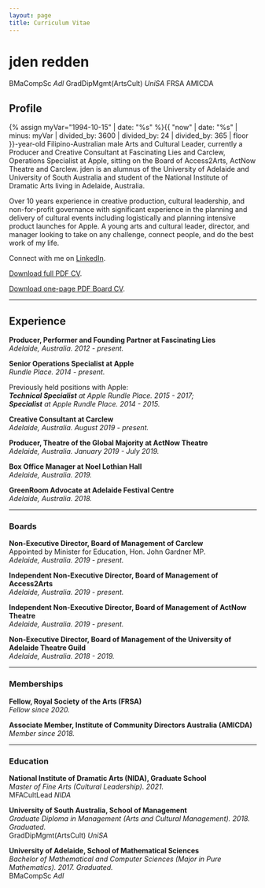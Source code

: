 ```yaml
---
layout: page
title: Curriculum Vitae
---
```


# jden redden 
BMaCompSc *Adl* GradDipMgmt(ArtsCult) *UniSA* FRSA AMICDA


## Profile

{% assign myVar="1994-10-15" | date: "%s" %}{{ "now" | date: "%s" | minus: myVar | divided_by: 3600 | divided_by: 24 | divided_by: 365 | floor }}-year-old Filipino-Australian male Arts and Cultural Leader, currently a Producer and Creative Consultant at Fascinating Lies and Carclew, Operations Specialist at Apple, sitting on the Board of Access2Arts, ActNow Theatre and Carclew. jden is an alumnus of the University of Adelaide and University of South Australia and student of the National Institute of Dramatic Arts living in Adelaide, Australia. 

Over 10 years experience in creative production, cultural leadership, and non-for-profit governance with significant experience in the planning and delivery of cultural events including logistically and planning intensive product launches for Apple. A young arts and cultural leader, director, and manager looking to take on any challenge, connect people, and do the best work of my life.

Connect with me on [LinkedIn](https://www.linkedin.com/in/jdenredden).

[Download full PDF CV](/content/documents/jden-redden-CV.pdf). 

[Download one-page PDF Board CV](/content/documents/jden-redden-board-CV.pdf).

---

## Experience
 
**Producer, Performer and Founding Partner at Fascinating Lies**  
*Adelaide, Australia. 2012 - present.*

**Senior Operations Specialist at Apple**  
*Rundle Place. 2014 - present.*

Previously held positions with Apple:  
***Technical Specialist** at Apple Rundle Place. 2015 - 2017;*  
***Specialist** at Apple Rundle Place. 2014 - 2015.*

**Creative Consultant at Carclew**  
*Adelaide, Australia. August 2019 - present.*

**Producer, Theatre of the Global Majority at ActNow Theatre**  
*Adelaide, Australia. January 2019 - July 2019.*

**Box Office Manager at Noel Lothian Hall**  
*Adelaide, Australia. 2019.*

**GreenRoom Advocate at Adelaide Festival Centre**  
*Adelaide, Australia. 2018.*

---

### Boards	

**Non-Executive Director, Board of Management of Carclew**  
Appointed by Minister for Education, Hon. John Gardner MP.  
*Adelaide, Australia. 2019 - present.*

**Independent Non-Executive Director, Board of Management of Access2Arts**  
*Adelaide, Australia. 2019 - present.*

**Independent Non-Executive Director, Board of Management of ActNow Theatre**  
*Adelaide, Australia. 2019 - present.*

**Non-Executive Director, Board of Management of the University of Adelaide Theatre Guild**  
*Adelaide, Australia. 2018 - 2019.*

---

### Memberships

**Fellow, Royal Society of the Arts (FRSA)**  
*Fellow since 2020.*

**Associate Member, Institute of Community Directors Australia (AMICDA)**  
*Member since 2018.*

---

### Education

**National Institute of Dramatic Arts (NIDA), Graduate School**  
*Master of Fine Arts (Cultural Leadership). 2021.*  
MFACultLead *NIDA*

**University of South Australia, School of Management**  
*Graduate Diploma in Management (Arts and Cultural Management). 2018. Graduated.*  
GradDipMgmt(ArtsCult) *UniSA*

**University of Adelaide, School of Mathematical Sciences**  
*Bachelor of Mathematical and Computer Sciences (Major in Pure Mathematics). 2017. Graduated.*  
BMaCompSc *Adl*